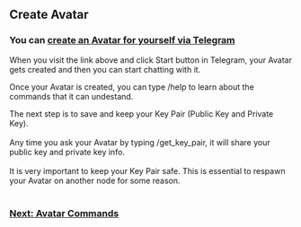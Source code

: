 <h2>Create Avatar</h2>
<h3>You can <a href="https://t.me/everlife_ai_bot">create an Avatar for yourself via Telegram</a> </h3>
  
When you visit the link above and click Start button in Telegram, your Avatar gets created and then you can start chatting with it.


Once your Avatar is created, you can type /help to learn about the commands that it can undestand.


The next step is to save and keep your Key Pair (Public Key and Private Key). <BR><BR>
Any time you ask your Avatar by typing /get_key_pair, it will share your public key and private key info. <BR><BR>
It is very important to keep your Key Pair safe. This is essential to respawn your Avatar on another node for some reason.<BR><BR>


<h3><a href="avatar-commands.md">Next: Avatar Commands</a></h3>

